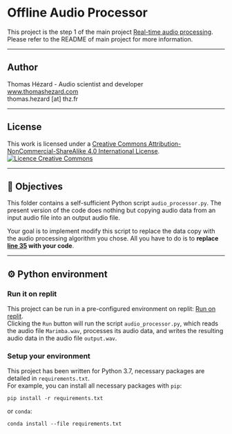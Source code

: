 # Offline Audio Processor

This project is the step 1 of the main project [Real-time audio processing](https://github.com/ThomasHezard/RealTimeAudioProcessing). Please refer to the README of main project for more information.

---

## Author

Thomas Hézard - Audio scientist and developer  
www.thomashezard.com  
thomas.hezard [at] thz.fr

---

## License

This work is licensed under a [Creative Commons Attribution-NonCommercial-ShareAlike 4.0 International License](http://creativecommons.org/licenses/by-nc-sa/4.0/).  
[![Licence Creative Commons](https://i.creativecommons.org/l/by-nc-sa/4.0/88x31.png)](http://creativecommons.org/licenses/by-nc-sa/4.0/)

---

## 🎯  Objectives

This folder contains a self-sufficient Python script `audio_processor.py`. The present version of the code does nothing but copying audio data from an input audio file into an output audio file.  

Your goal is to implement modify this script to replace the data copy with the audio processing algorithm you chose. All you have to do is to __replace [line 35](audio_processor.py#L35) with your code__.

--- 

## ⚙️  Python environment

### Run it on replit

This project can be run in a pre-configured environment on replit: [Run on replit](https://replit.com/@ThomasHezard/RealTimeAudioProcessing-Step1Python).  
Clicking the `Run` button will run the script `audio_processor.py`, which reads the audio file `Marimba.wav`, processes its audio data, and writes the resulting audio data in the audio file `output.wav`.  

### Setup your environment

This project has been written for Python 3.7, necessary packages are detailed in `requirements.txt`.  
For example, you can install all necessary packages with `pip`: 
```
pip install -r requirements.txt
```
or `conda`: 
```
conda install --file requirements.txt
```